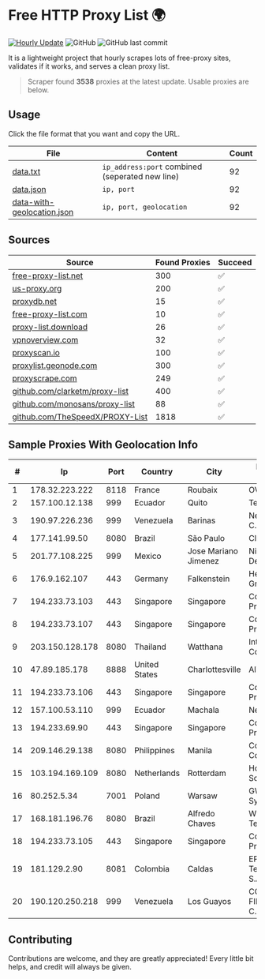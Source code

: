 
# Free HTTP Proxy List 🌍

[![Hourly Update](https://github.com/mertguvencli/http-proxy-list/actions/workflows/main.yml/badge.svg?branch=main)](https://github.com/mertguvencli/http-proxy-list/actions/workflows/main.yml)
![GitHub](https://img.shields.io/github/license/mertguvencli/http-proxy-list)
![GitHub last commit](https://img.shields.io/github/last-commit/mertguvencli/http-proxy-list)

It is a lightweight project that hourly scrapes lots of free-proxy sites, validates if it works, and serves a clean proxy list.


> Scraper found **3538** proxies at the latest update. Usable proxies are below.

## Usage

Click the file format that you want and copy the URL.


|File|Content|Count|
|----|-------|-----|
|[data.txt](https://raw.githubusercontent.com/mertguvencli/http-proxy-list/main/proxy-list/data.txt)|`ip_address:port` combined (seperated new line)|92|
|[data.json](https://raw.githubusercontent.com/mertguvencli/http-proxy-list/main/proxy-list/data.json)|`ip, port`|92|
|[data-with-geolocation.json](https://raw.githubusercontent.com/mertguvencli/http-proxy-list/main/proxy-list/data-with-geolocation.json)|`ip, port, geolocation`|92|

## Sources

|Source|Found Proxies|Succeed|
|------|-------------|-------|
|[free-proxy-list.net](https://free-proxy-list.net)|300|✅|
|[us-proxy.org](https://www.us-proxy.org)|200|✅|
|[proxydb.net](http://proxydb.net)|15|✅|
|[free-proxy-list.com](https://free-proxy-list.com/?page=&port=&type%5B%5D=http&type%5B%5D=https&up_time=0&search=Search)|10|✅|
|[proxy-list.download](https://www.proxy-list.download/HTTP)|26|✅|
|[vpnoverview.com](https://vpnoverview.com/privacy/anonymous-browsing/free-proxy-servers)|32|✅|
|[proxyscan.io](https://www.proxyscan.io)|100|✅|
|[proxylist.geonode.com](https://proxylist.geonode.com/api/proxy-list?limit=300&page=1&sort_by=lastChecked&sort_type=desc&protocols=http,https)|300|✅|
|[proxyscrape.com](https://api.proxyscrape.com/v2/?request=displayproxies&protocol=http&timeout=10000&country=all&ssl=all&anonymity=all)|249|✅|
|[github.com/clarketm/proxy-list](https://raw.githubusercontent.com/clarketm/proxy-list/master/proxy-list-raw.txt)|400|✅|
|[github.com/monosans/proxy-list](https://raw.githubusercontent.com/monosans/proxy-list/main/proxies/http.txt)|88|✅|
|[github.com/TheSpeedX/PROXY-List](https://raw.githubusercontent.com/TheSpeedX/PROXY-List/master/http.txt)|1818|✅|


## Sample Proxies With Geolocation Info

|#|Ip|Port|Country|City|Internet Service Provider|
|-|--|----|-------|----|-------------------------|
|1|178.32.223.222|8118|France|Roubaix|OVH ISP|
|2|157.100.12.138|999|Ecuador|Quito|Telconet S.A|
|3|190.97.226.236|999|Venezuela|Barinas|NetLink América C.A.|
|4|177.141.99.50|8080|Brazil|São Paulo|Claro S.A.|
|5|201.77.108.225|999|Mexico|Jose Mariano Jimenez|Nidix Networks S.a. De C.V.|
|6|176.9.162.107|443|Germany|Falkenstein|Hetzner Online GmbH|
|7|194.233.73.103|443|Singapore|Singapore|Contabo Asia Private Limited|
|8|194.233.73.107|443|Singapore|Singapore|Contabo Asia Private Limited|
|9|203.150.128.178|8080|Thailand|Watthana|Internet Thailand Company Ltd|
|10|47.89.185.178|8888|United States|Charlottesville|Alibaba.com LLC|
|11|194.233.73.106|443|Singapore|Singapore|Contabo Asia Private Limited|
|12|157.100.53.110|999|Ecuador|Machala|Nedetel S.A.|
|13|194.233.69.90|443|Singapore|Singapore|Contabo Asia Private Limited|
|14|209.146.29.138|8080|Philippines|Manila|Cogent Communications|
|15|103.194.169.109|8080|Netherlands|Rotterdam|HostPalace Web Solution PVT LTD|
|16|80.252.5.34|7001|Poland|Warsaw|GWNET Autonomus System|
|17|168.181.196.76|8080|Brazil|Alfredo Chaves|Windx TelecomunicaÔÔes|
|18|194.233.73.105|443|Singapore|Singapore|Contabo Asia Private Limited|
|19|181.129.2.90|8081|Colombia|Caldas|EPM Telecomunicaciones S.A. E.S.P.|
|20|190.120.250.218|999|Venezuela|Los Guayos|CORPORACION FIBEX TELECOM, C.A.|



## Contributing

Contributions are welcome, and they are greatly appreciated! Every
little bit helps, and credit will always be given.

